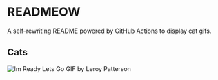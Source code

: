 # READMEOW

A self-rewriting README powered by GitHub Actions to display cat gifs.

## Cats

![Im Ready Lets Go GIF by Leroy Patterson](https://media3.giphy.com/media/CjmvTCZf2U3p09Cn0h/200.gif?cid=9acd02dax6i7gd49b41md90juihxodxwv1ajkowhuxqfwuls&ep=v1_gifs_search&rid=200.gif&ct=g)
